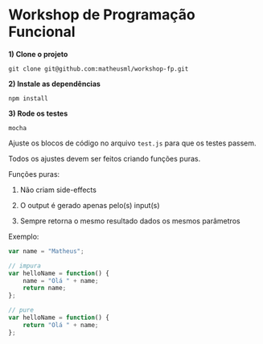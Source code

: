 Workshop de Programação Funcional
=================

**1) Clone o projeto**
```
git clone git@github.com:matheusml/workshop-fp.git
```

**2) Instale as dependências**
```
npm install
```

**3) Rode os testes**
```
mocha
```

Ajuste os blocos de código no arquivo ```test.js``` para que os testes passem.

Todos os ajustes devem ser feitos criando funções puras.

Funções puras:

1. Não criam side-effects

2. O output é gerado apenas pelo(s) input(s)

3. Sempre retorna o mesmo resultado dados os mesmos parâmetros

Exemplo:


```javascript
var name = "Matheus";

// impura
var helloName = function() {
    name = "Olá " + name;
    return name;
};

// pure
var helloName = function() {
    return "Olá " + name;
};
```
